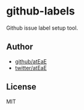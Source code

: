 # github-labels
Github issue label setup tool.

## Author
- [github/atEaE](https://github.com/atEaE)
- [twitter/atEaE](https://twitter.com/EaE2626)

## License
MIT